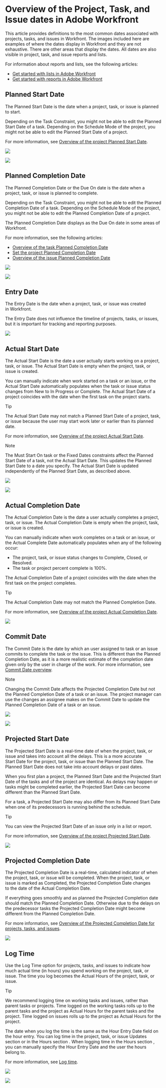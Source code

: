 

# Overview of the Project, Task, and Issue dates in Adobe Workfront

This article provides definitions to the most common dates associated with projects, tasks, and issues in Workfront. The images included here are examples of where the dates display in&nbsp;Workfront and they are not exhaustive. There are other areas that display the dates.&nbsp;All dates are also visible in project, task, and issue reports and lists.

For information about reports and lists, see the following articles:

* [Get started with lists in Adobe Workfront](../../workfront-basics/navigate-workfront/use-lists/view-items-in-a-list.md) 
* [Get started with reports in Adobe Workfront](../../reports-and-dashboards/reports/reporting/get-started-reports-workfront.md)

## Planned Start Date

The Planned Start Date is the date when a project, task, or issue is planned to start.

Depending on the Task Constraint, you might not be able to edit the Planned Start Date of a task. Depending on the Schedule Mode of the project, you might not be able to edit the Planned Start&nbsp;Date of a project.

For more information, see [Overview of the project Planned Start Date](../../manage-work/projects/planning-a-project/project-planned-start-date.md).

![](assets/planned-start-date-on-edit-task-highlighted-nwe-350x249.png)

![](assets/planned-start-date-in-task-list-highlighted-nwe-350x167.png)

## Planned Completion Date

The Planned Completion Date or the Due On date is the date when a project, task, or issue is planned to complete.

Depending on the Task Constraint, you might not be able to edit the Planned Completion Date of a task. Depending on the Schedule Mode of the project, you might not be able to edit the Planned Completion Date of a project.

The Planned Completion Date displays as the Due On date in some areas of Workfront.

For more information, see the following articles:

* [Overview of the task Planned Completion Date](../../manage-work/tasks/task-information/task-planned-completion-date.md) 
* [Set the project Planned Completion Date](../../manage-work/projects/planning-a-project/project-planned-completion-date.md) 
* [Overview of the issue Planned Completion Date](../../manage-work/issues/issue-information/issue-planned-completion-date.md)

![](assets/project-header-planned-completion-date-highlighted-nwe-350x34.png)

![](assets/planned-completion-date-in-task-list-highlighted-nwe-350x183.png)

## Entry Date

The Entry Date is the date when a project, task, or issue was created in&nbsp;Workfront.

The Entry Date does not influence the timeline of projects, tasks, or issues, but it is important for tracking and reporting purposes.

![](assets/entry-date-in-task-details-highlighted-nwe-350x105.png)

## Actual Start Date

The Actual Start Date is the date a user actually starts working on a project, task, or issue. The Actual Start&nbsp;Date is empty when the project, task, or issue is created.

You can manually indicate when work started on a task or an issue, or the Actual Start Date automatically populates when the task or issue status changes from New to In Progress or Complete. The Actual Start&nbsp;Date of a project coincides with the date when the first task on the project starts.

>[!TIP]
>
>The Actual Start Date may not match a Planned Start Date of a project, task, or issue because the user may start work later or earlier than its planned date.

For more information, see [Overview of the project Actual Start Date](../../manage-work/projects/planning-a-project/project-actual-start-date.md).

>[!NOTE]
>
>The Must Start On task or the Fixed Dates constraints affect the Planned Start Date of a task, not the Actual Start Date. This updates the Planned Start Date to a date you specify. The Actual Start Date is updated independently of the Planned Start&nbsp;Date, as described above.

![](assets/actual-start-date-on-edit-task-highlighted-nwe-350x251.png)

![](assets/actual-start-date-on-task-details-highlighted-nwe-350x191.png)

## Actual Completion Date

The Actual Completion Date is the date a user actually completes a project, task, or issue. The Actual Completion Date is empty when the project, task, or issue is created.

You can manually indicate when work completes on a task or an issue, or the Actual Complete Date automatically populates when any of the following occur:

* The project, task, or issue status changes to Complete, Closed, or Resolved. 
* The task or project percent complete is 100%.

The Actual Completion Date of a project coincides with the date when the first task on the project completes.

>[!TIP]
>
>The Actual Completion Date may not match the Planned Completion Date. &nbsp;

For more information, see [Overview of the project Actual Completion Date](../../manage-work/projects/planning-a-project/project-actual-completion-date.md).

![](assets/actual-completion-date-task-details-highlighted-nwe-350x189.png)

## Commit Date

The Commit Date is the date by which an user assigned to task or an issue commits to complete the task or the issue. This is different than the Planned Completion Date, as it is a more realistic estimate of the completion date given only by the user in charge of the work. For more information, see [Commit Date overview](../../manage-work/projects/updating-work-in-a-project/overview-of-commit-dates.md).

>[!NOTE]
>
>Changing the Commit Date affects the Projected Completion Date but not the Planned Completion Date of a task or an issue. The project manager can use the changes an assignee makes on the Commit Date to update the Planned Completion Date of a task or an issue.

![](assets/commit-date-on-task-details-highlighted-nwe-350x193.png)

![](assets/commit-date-in-updates-stream-on-task-nwe-350x344.png)

## Projected Start Date

The Projected Start Date is a real-time date of when the project, task, or issue and takes into account all the delays. This is a more accurate Start&nbsp;Date for the project, task, or issue than the Planned Start&nbsp;Date. The Planned Start Date does not take into account delays or past dates.

When you first plan a project, the Planned Start Date and the Projected Start Date of the tasks and of the project are identical. As delays may happen or tasks might be completed earlier, the Projected Start Date can become different than the Planned Start Date.&nbsp;

For a task, a Projected Start Date may also differ from its Planned Start Date when one of its predecessors is running behind the schedule.&nbsp;&nbsp;

>[!TIP]
>
>You can view the Projected Start Date of an issue only in a list or report.

For more information, see [Overview of the project Projected Start Date](../../manage-work/projects/planning-a-project/project-projected-start-date.md).

![](assets/projected-start-date-in-task-details-highlighted-nwe-350x188.png)

## Projected Completion Date

The Projected Completion Date is a real-time, calculated indicator of when the project, task, or issue will be completed. When&nbsp;the project, task, or issue is marked as Completed, the Projected Completion Date changes to&nbsp;the date of the&nbsp;Actual Completion Date.

If everything goes smoothly and as planned the Projected Completion date should match the Planned Completion Date.&nbsp;Otherwise due to the delays on the predecessor tasks the Projected Completion Date might become different from the Planned Completion Date.

For more information, see [Overview of the Projected Completion Date for projects, tasks, and issues](../../manage-work/projects/planning-a-project/project-projected-completion-date.md).

![](assets/projected-completion-date-in-task-details-highlighted-nwe-350x187.png)

## Log Time

Use the Log Time option for projects, tasks, and issues to indicate how much actual time (in hours) you spend working on the project, task, or issue. The time you log becomes the Actual Hours of the project, task, or issue.

>[!TIP]
>
>We recommend logging time on working tasks and issues, rather than parent tasks or projects. Time logged on the working tasks rolls up to the parent tasks and the project as Actual Hours for the parent tasks and the project. Time logged on issues rolls up to the project as Actual Hours for the project.

The date when you log the time is the same as the Hour Entry Date field on the hour entry. You can log time in the project, task, or issue Updates section or in the Hours section . When logging time in the Hours section , you can manually specify the Hour Entry Date and the user the hours belong to.

For more information, see [Log time](../../timesheets/create-and-manage-timesheets/log-time.md).

![](assets/log-time-box-task-hours-section-nwe-350x500.png)

![](assets/log-time-in-update-stream-task-nwe-350x185.png)

